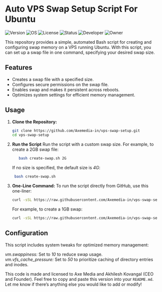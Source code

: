 # Auto VPS Swap Setup Script For Ubuntu

![Version](https://img.shields.io/badge/Version-1.1-blue)
![OS](https://img.shields.io/badge/OS-Ubuntu-lightgray)
![License](https://img.shields.io/badge/License-MIT-brightgreen)
![Status](https://img.shields.io/badge/Status-stable-brightgreen)
![Developer](https://img.shields.io/badge/Developer-Akhilesh%20Kovangal-lightblue)
![Owner](https://img.shields.io/badge/Owner-Axe%20Media-lightblue)

This repository provides a simple, automated Bash script for creating and configuring swap memory on a VPS running Ubuntu. With this script, you can set up a swap file in one command, specifying your desired swap size.

## Features

- Creates a swap file with a specified size.
- Configures secure permissions on the swap file.
- Enables swap and makes it persistent across reboots.
- Optimizes system settings for efficient memory management.

## Usage

1. **Clone the Repository:**

   ```bash
   git clone https://github.com/Axemedia-in/vps-swap-setup.git
   cd vps-swap-setup
   ```
   
2. **Run the Script**
   Run the script with a custom swap size. For example, to create a 2GB swap file:
   ```bash
      bash create-swap.sh 2G
   ```
      
   If no size is specified, the default size is *4G*:
   ```bash
    bash create-swap.sh
   ```

3. **One-Line Command:**
   To run the script directly from GitHub, use this one-liner:
   ```bash
   curl -sSL https://raw.githubusercontent.com/Axemedia-in/vps-swap-setup/main/create-swap.sh | bash -s <SWAP_SIZE>
   ```
   For example, to create a 1GB swap:
   ```bash
   curl -sSL https://raw.githubusercontent.com/Axemedia-in/vps-swap-setup/main/create-swap.sh | bash -s 1G
   ```
   
## Configuration

This script includes system tweaks for optimized memory management:

*vm.swappiness:* Set to *10* to reduce swap usage. <br>
*vm.vfs_cache_pressure:* Set to *50* to prioritize caching of directory entries and inodes.

<be>

This code is made and licensed to Axe Media and Akhilesh Kovangal (CEO and Founder).
Feel free to copy and paste this version into your `README.md`. Let me know if there’s anything else you would like to add or modify!

